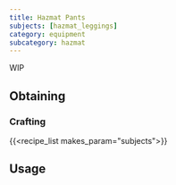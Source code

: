 ```yaml
---
title: Hazmat Pants
subjects: [hazmat_leggings]
category: equipment
subcategory: hazmat
---
```


WIP

Obtaining
---------

### Crafting
{{<recipe_list makes_param="subjects">}}

Usage
-----
